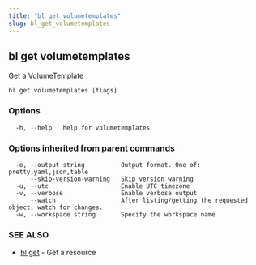 ```yaml
---
title: "bl get volumetemplates"
slug: bl_get_volumetemplates
---
```

## bl get volumetemplates

Get a VolumeTemplate

```
bl get volumetemplates [flags]
```

### Options

```
  -h, --help   help for volumetemplates
```

### Options inherited from parent commands

```
  -o, --output string          Output format. One of: pretty,yaml,json,table
      --skip-version-warning   Skip version warning
  -u, --utc                    Enable UTC timezone
  -v, --verbose                Enable verbose output
      --watch                  After listing/getting the requested object, watch for changes.
  -w, --workspace string       Specify the workspace name
```

### SEE ALSO

* [bl get](bl_get.md)	 - Get a resource

